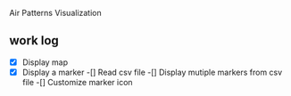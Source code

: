 Air Patterns Visualization

## work log
-[x] Display map
-[x] Display a marker
-[] Read csv file
-[] Display mutiple markers from csv file
-[] Customize marker icon